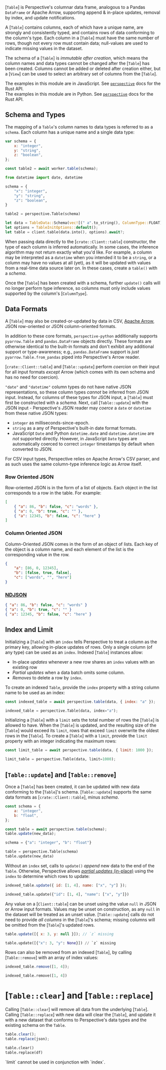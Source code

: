 [`Table`] is Perspective's columnar data frame, analogous to a Pandas
`DataFrame` or Apache Arrow, supporting append & in-place updates, removal by
index, and update notifications.

A [`Table`] contains columns, each of which have a unique name, are strongly and
consistently typed, and contains rows of data conforming to the column's type.
Each column in a [`Table`] must have the same number of rows, though not every
row must contain data; null-values are used to indicate missing values in the
dataset.

The schema of a [`Table`] is _immutable after creation_, which means the column
names and data types cannot be changed after the [`Table`] has been created.
Columns cannot be added or deleted after creation either, but a [`View`] can be
used to select an arbitrary set of columns from the [`Table`].

<div class="javascript">
<div class="warning">
The examples in this module are in JavaScript. See <a href="https://docs.rs/crate/perspective/latest"><code>perspective</code></a> docs for the Rust API.
</div>
</div>
<div class="python">
<div class="warning">
The examples in this module are in Python. See <a href="https://docs.rs/crate/perspective/latest"><code>perspective</code></a> docs for the Rust API.
</div>
</div>

## Schema and Types

The mapping of a `Table`'s column names to data types is referred to as a
`schema`. Each column has a unique name and a single data type:

<div class="javascript">

```javascript
var schema = {
    x: "integer",
    y: "string",
    z: "boolean",
};

const table2 = await worker.table(schema);
```

</div>
<div class="python">

```python
from datetime import date, datetime

schema = {
    "x": "integer",
    "y": "string",
    "z": "boolean",
}

table2 = perspective.Table(schema)
```

</div>
<div class="rust">

```rust
let data = TableData::Schema(vec![(" a".to_string(), ColumnType::FLOAT)]);
let options = TableInitOptions::default();
let table = client.table(data.into(), options).await?;
```

</div>

When passing data directly to the [`crate::Client::table`] constructor, the type
of each column is inferred automatically. In some cases, the inference algorithm
may not return exactly what you'd like. For example, a column may be interpreted
as a `datetime` when you intended it to be a `string`, or a column may have no
values at all (yet), as it will be updated with values from a real-time data
source later on. In these cases, create a `table()` with a _schema_.

Once the [`Table`] has been created with a schema, further `update()` calls will
no longer perform type inference, so columns must only include values supported
by the column's [`ColumnType`].

## Data Formats

A [`Table`] may also be created-or-updated by data in CSV,
[Apache Arrow](https://arrow.apache.org/), JSON row-oriented or JSON
column-oriented formats.

<div class="python">

In addition to these core formats, `perspective-python` additionally supports
`pyarrow.Table` and `pandas.DataFrame` objects directly. These formats are
otherwise identical to the built-in formats and don't exhibit any additional
support or type-awareness; e.g., `pandas.DataFrame` support is _just_
`pyarrow.Table.from_pandas` piped into Perspective's Arrow reader.

</div>

[`crate::Client::table`] and [`Table::update`] perform _coercion_ on their input
for all input formats _except_ Arrow (which comes with its own schema and has no
need for coercion).

`"date"` and `"datetime"` column types do not have native JSON representations,
so these column types _cannot_ be inferred from JSON input. Instead, for columns
of these types for JSON input, a [`Table`] must first be constructed with a
_schema_. Next, call [`Table::update`] with the JSON input - Perspective's JSON
reader may _coerce_ a `date` or `datetime` from these native JSON types:

-   `integer` as milliseconds-since-epoch.
-   `string` as a any of Perspective's built-in date format formats.
-   JavaScript `Date` and Python `datetime.date` and `datetime.datetime` are
    _not_ supported directly. However, in JavaScript `Date` types are
    automatically coerced to correct `integer` timestamps by default when
    converted to JSON.

For CSV input types, Perspective relies on Apache Arrow's CSV parser, and as
such uses the same column-type inference logic as Arrow itself.

### Row Oriented JSON

Row-oriented JSON is in the form of a list of objects. Each object in the list
corresponds to a row in the table. For example:

```json
[
    { "a": 86, "b": false, "c": "words" },
    { "a": 0, "b": true, "c": "" },
    { "a": 12345, "b": false, "c": "here" }
]
```

### Column Oriented JSON

Column-Oriented JSON comes in the form of an object of lists. Each key of the
object is a column name, and each element of the list is the corresponding value
in the row.

```json
{
    "a": [86, 0, 12345],
    "b": [false, true, false],
    "c": ["words", "", "here"]
}
```

### [NDJSON](https://github.com/ndjson/ndjson-spec)

```json
{ "a": 86, "b": false, "c": "words" }
{ "a": 0, "b": true, "c": "" }
{ "a": 12345, "b": false, "c": "here" }
```

## Index and Limit

Initializing a [`Table`] with an `index` tells Perspective to treat a column as
the primary key, allowing in-place updates of rows. Only a single column (of any
type) can be used as an `index`. Indexed [`Table`] instances allow:

-   In-place _updates_ whenever a new row shares an `index` values with an
    existing row
-   _Partial updates_ when a data batch omits some column.
-   _Removes_ to delete a row by `index`.

To create an indexed `Table`, provide the `index` property with a string column
name to be used as an index:

<div class="javascript">

```javascript
const indexed_table = await perspective.table(data, { index: "a" });
```

</div>
<div class="javascript">

```python
indexed_table = perspective.Table(data, index="a");
```

</div>

Initializing a [`Table`] with a `limit` sets the total number of rows the
[`Table`] is allowed to have. When the [`Table`] is updated, and the resulting
size of the [`Table`] would exceed its `limit`, rows that exceed `limit`
overwrite the oldest rows in the [`Table`]. To create a [`Table`] with a
`limit`, provide the `limit` property with an integer indicating the maximum
rows:

<div class="javascript">

```javascript
const limit_table = await perspective.table(data, { limit: 1000 });
```

</div>
<div class="python">

```python
limit_table = perspective.Table(data, limit=1000);
```

</div>

## [`Table::update`] and [`Table::remove`]

Once a [`Table`] has been created, it can be updated with new data conforming to
the [`Table`]'s schema. [`Table::update`] supports the same data formats as
[`crate::Client::table`], minus _schema_.

<div class="javascript">

```javascript
const schema = {
    a: "integer",
    b: "float",
};

const table = await perspective.table(schema);
table.update(new_data);
```

</div>
<div class="python">

```python
schema = {"a": "integer", "b": "float"}

table = perspective.Table(schema)
table.update(new_data)
```

</div>

Without an `index` set, calls to `update()` _append_ new data to the end of the
`Table`. Otherwise, Perspective allows
[_partial updates_ (in-place)](#index-and-limit) using the `index` to determine
which rows to update:

<div class="javascript">

```javascript
indexed_table.update({ id: [1, 4], name: ["x", "y"] });
```

</div>
<div class="python">

```python
indexed_table.update({"id": [1, 4], "name": ["x", "y"]})
```

</div>

Any value on a [`Client::table`] can be unset using the value `null` in JSON or
Arrow input formats. Values may be unset on construction, as any `null` in the
dataset will be treated as an unset value. [`Table::update`] calls do not need
to provide _all columns_ in the [`Table`]'s schema; missing columns will be
omitted from the [`Table`]'s updated rows.

<div class="javascript">

```javascript
table.update([{ x: 3, y: null }]); // `z` missing
```

</div>
<div class="python">

```python
table.update([{"x": 3, "y": None}]) // `z` missing
```

</div>

Rows can also be removed from an indexed [`Table`], by calling [`Table::remove`]
with an array of index values:

<div class="javascript">

```javascript
indexed_table.remove([1, 4]);
```

</div>
<div class="python">

```python
indexed_table.remove([1, 4])
```

</div>

# [`Table::clear`] and [`Table::replace`]

Calling [`Table::clear`] will remove all data from the underlying [`Table`].
Calling [`Table::replace`] with new data will clear the [`Table`], and update it
with a new dataset that conforms to Perspective's data types and the existing
schema on the `Table`.

<div class="javascript">

```javascript
table.clear();
table.replace(json);
```

</div>
<div class="python">

```python
table.clear()
table.replace(df)
```

</div>

<div class="warning">`limit` cannot be used in conjunction with `index`.</div>
